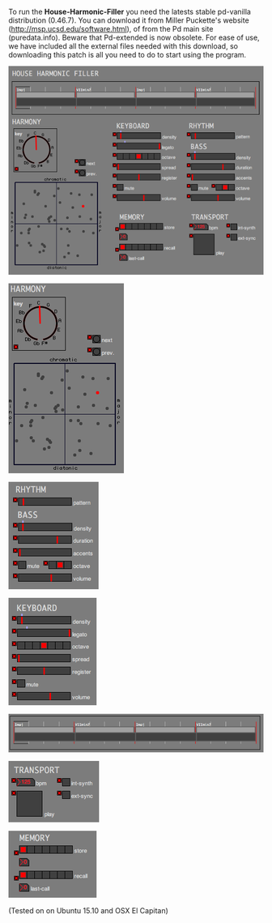 To run the **House-Harmonic-Filler** you need the latests stable pd-vanilla distribution (0.46.7). You can download it from Miller Puckette's website (http://msp.ucsd.edu/software.html), of from the Pd main site (puredata.info). Beware that Pd-extended is now obsolete. For ease of use, we have included all the external files needed with this download, so downloading this patch is all you need to do to start using the program. 


!["The graphic interface"](/doc/img-hhf.png?raw=true)


!["The graphic interface"](/doc/img-harmony.png?raw=true)


!["The graphic interface"](/doc/img-bass.png?raw=true)


!["The graphic interface"](/doc/img-chords.png?raw=true)


!["The graphic interface"](/doc/img-loop.png?raw=true)


!["The graphic interface"](/doc/img-transport.png?raw=true)


!["The graphic interface"](/doc/img-memory.png?raw=true)


(Tested on on Ubuntu 15.10 and OSX El Capitan)
